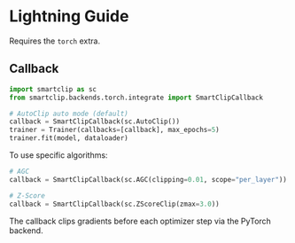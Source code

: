 # Lightning Guide

Requires the `torch` extra.

## Callback

```python
import smartclip as sc
from smartclip.backends.torch.integrate import SmartClipCallback

# AutoClip auto mode (default)
callback = SmartClipCallback(sc.AutoClip())
trainer = Trainer(callbacks=[callback], max_epochs=5)
trainer.fit(model, dataloader)
```

To use specific algorithms:

```python
# AGC
callback = SmartClipCallback(sc.AGC(clipping=0.01, scope="per_layer"))

# Z-Score
callback = SmartClipCallback(sc.ZScoreClip(zmax=3.0))
```

The callback clips gradients before each optimizer step via the PyTorch backend.
